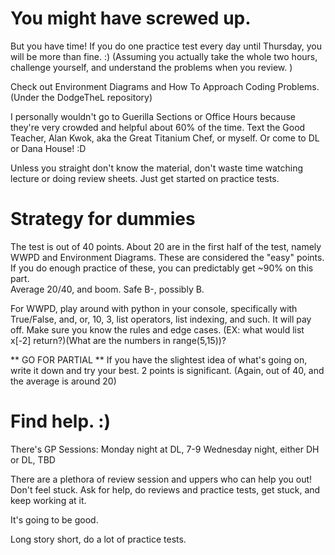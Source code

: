 # You might have screwed up.
But you have time! If you do one practice test every day until Thursday, you will be more than fine. :)
(Assuming you actually take the whole two hours, challenge yourself, and understand the problems when you review. )

Check out Environment Diagrams and How To Approach Coding Problems. (Under the DodgeTheL repository)

I personally wouldn't go to Guerilla Sections or Office Hours because they're very crowded and helpful about 60% of the time. 
Text the Good Teacher, Alan Kwok, aka the Great Titanium Chef, or myself.  Or come to DL or Dana House! :D

Unless you straight don't know the material, don't waste time watching lecture or doing review sheets.
Just get started on practice tests.

# Strategy for dummies
The test is out of 40 points. About 20 are in the first half of the test, namely WWPD and Environment Diagrams.
These are considered the "easy" points.  If you do enough practice of these, you can predictably get ~90% on this part.  
Average 20/40, and boom.  Safe B-, possibly B.

For WWPD, play around with python in your console, specifically with True/False, and, or, 10, 3, list operators, list indexing, and such.  It will pay off.  Make sure you know the rules and edge cases.  (EX:  what would list x[-2] return?)(What are the numbers in range(5,15))?

** GO FOR PARTIAL **
If you have the slightest idea of what's going on, write it down and try your best.  2 points is significant. (Again, out of 40, and the average is around 20)


# Find help. :) 

There's GP Sessions:
Monday night at DL, 7-9
Wednesday night, either DH or DL, TBD

There are a plethora of review session and uppers who can help you out! Don't feel stuck.  Ask for help, do reviews and practice tests, get stuck, and keep working at it.  

It's going to be good.  

Long story short, do a lot of practice tests.



